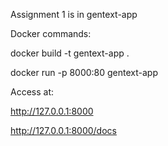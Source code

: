 Assignment 1 is in gentext-app

Docker commands:

docker build -t gentext-app .

docker run -p 8000:80 gentext-app

Access at: 

http://127.0.0.1:8000

http://127.0.0.1:8000/docs